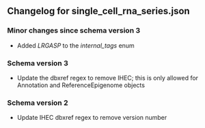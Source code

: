 ## Changelog for single_cell_rna_series.json

### Minor changes since schema version 3

* Added *LRGASP* to the *internal_tags* enum

### Schema version 3

* Update the dbxref regex to remove IHEC; this is only allowed for Annotation and ReferenceEpigenome objects

### Schema version 2

* Update IHEC dbxref regex to remove version number
